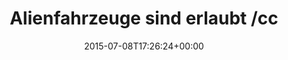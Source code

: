 ---
retweeted: false
source: <a href="http://twitter.com/download/android" rel="nofollow">Twitter for Android</a>
entities:
  user_mentions:
  - name: 'Jan Lehnardt is on Mastodon: @janl@narrativ.es'
    screen_name: janl
    indices:
    - '33'
    - '38'
    id_str: '819606'
    id: '819606'
  urls: []
  symbols: []
  media:
  - expanded_url: https://twitter.com/bascht/status/618833526121754624/photo/1
    indices:
    - '39'
    - '61'
    url: http://t.co/itHmoqM4Sw
    media_url: http://pbs.twimg.com/media/CJaJzhyW8AALKwq.jpg
    id_str: '618833517145944064'
    id: '618833517145944064'
    media_url_https: https://pbs.twimg.com/media/CJaJzhyW8AALKwq.jpg
    sizes:
      medium:
        w: '579'
        h: '1024'
        resize: fit
      thumb:
        w: '150'
        h: '150'
        resize: crop
      small:
        w: '384'
        h: '680'
        resize: fit
      large:
        w: '579'
        h: '1024'
        resize: fit
    type: photo
    display_url: pic.twitter.com/itHmoqM4Sw
  hashtags: []
display_text_range:
- '0'
- '61'
favorite_count: '3'
id_str: '618833526121754624'
truncated: false
retweet_count: '2'
id: '618833526121754624'
possibly_sensitive: false
created_at: Wed Jul 08 17:26:24 +0000 2015
favorited: false
full_text: Alienfahrzeuge sind erlaubt /cc  [@janl](https://twitter.com/janl)
lang: de
extended_entities:
  media:
  - expanded_url: https://twitter.com/bascht/status/618833526121754624/photo/1
    indices:
    - '39'
    - '61'
    url: http://t.co/itHmoqM4Sw
    media_url: http://pbs.twimg.com/media/CJaJzhyW8AALKwq.jpg
    id_str: '618833517145944064'
    id: '618833517145944064'
    media_url_https: https://pbs.twimg.com/media/CJaJzhyW8AALKwq.jpg
    sizes:
      medium:
        w: '579'
        h: '1024'
        resize: fit
      thumb:
        w: '150'
        h: '150'
        resize: crop
      small:
        w: '384'
        h: '680'
        resize: fit
      large:
        w: '579'
        h: '1024'
        resize: fit
    type: photo
    display_url: pic.twitter.com/itHmoqM4Sw
tags:
- pesos:twitter
date: '2015-07-08T17:26:24+00:00'
src: https://twitter.com/bascht/status/618833526121754624
original_url: https://twitter.com/bascht/status/618833526121754624
type: twitter_tweet
media_url: https://img.bascht.com/twitter/pbs.twimg.com/media/CJaJzhyW8AALKwq.jpg
text: Alienfahrzeuge sind erlaubt /cc  [@janl](https://twitter.com/janl)
title: Alienfahrzeuge sind erlaubt /cc

---